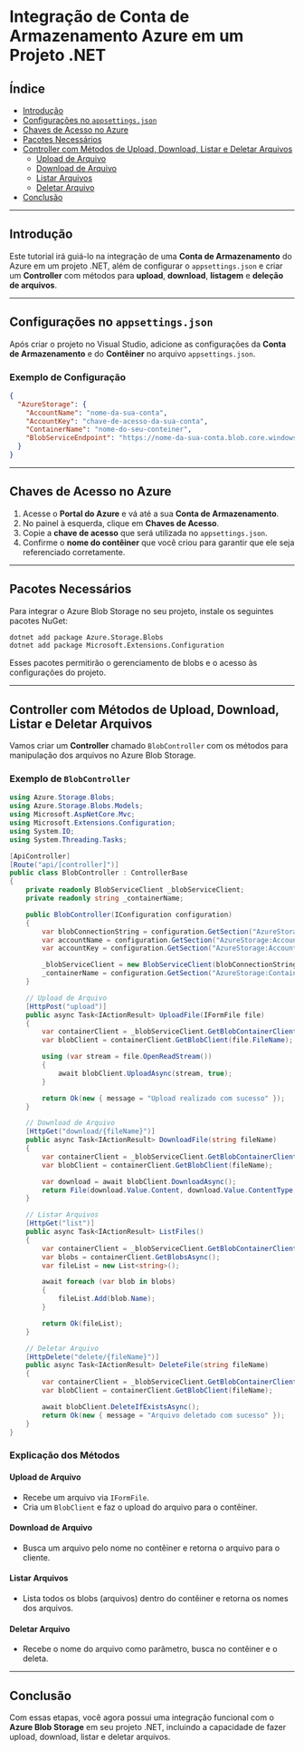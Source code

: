 # Integração de Conta de Armazenamento Azure em um Projeto .NET

## Índice
- [Introdução](#introdução)
- [Configurações no `appsettings.json`](#configurações-no-appsettingsjson)
- [Chaves de Acesso no Azure](#chaves-de-acesso-no-azure)
- [Pacotes Necessários](#pacotes-necessários)
- [Controller com Métodos de Upload, Download, Listar e Deletar Arquivos](#controller-com-métodos-de-upload-download-listar-e-deletar-arquivos)
  - [Upload de Arquivo](#upload-de-arquivo)
  - [Download de Arquivo](#download-de-arquivo)
  - [Listar Arquivos](#listar-arquivos)
  - [Deletar Arquivo](#deletar-arquivo)
- [Conclusão](#conclusão)

---

## Introdução

Este tutorial irá guiá-lo na integração de uma **Conta de Armazenamento** do Azure em um projeto .NET, além de configurar o `appsettings.json` e criar um **Controller** com métodos para **upload**, **download**, **listagem** e **deleção de arquivos**.

---

## Configurações no `appsettings.json`

Após criar o projeto no Visual Studio, adicione as configurações da **Conta de Armazenamento** e do **Contêiner** no arquivo `appsettings.json`.

### Exemplo de Configuração

```json
{
  "AzureStorage": {
    "AccountName": "nome-da-sua-conta",
    "AccountKey": "chave-de-acesso-da-sua-conta",
    "ContainerName": "nome-do-seu-conteiner",
    "BlobServiceEndpoint": "https://nome-da-sua-conta.blob.core.windows.net/"
  }
}
```

---

## Chaves de Acesso no Azure

1. Acesse o **Portal do Azure** e vá até a sua **Conta de Armazenamento**.
2. No painel à esquerda, clique em **Chaves de Acesso**.
3. Copie a **chave de acesso** que será utilizada no `appsettings.json`.
4. Confirme o **nome do contêiner** que você criou para garantir que ele seja referenciado corretamente.

---

## Pacotes Necessários

Para integrar o Azure Blob Storage no seu projeto, instale os seguintes pacotes NuGet:

```bash
dotnet add package Azure.Storage.Blobs
dotnet add package Microsoft.Extensions.Configuration
```

Esses pacotes permitirão o gerenciamento de blobs e o acesso às configurações do projeto.

---

## Controller com Métodos de Upload, Download, Listar e Deletar Arquivos

Vamos criar um **Controller** chamado `BlobController` com os métodos para manipulação dos arquivos no Azure Blob Storage.

### Exemplo de `BlobController`

```csharp
using Azure.Storage.Blobs;
using Azure.Storage.Blobs.Models;
using Microsoft.AspNetCore.Mvc;
using Microsoft.Extensions.Configuration;
using System.IO;
using System.Threading.Tasks;

[ApiController]
[Route("api/[controller]")]
public class BlobController : ControllerBase
{
    private readonly BlobServiceClient _blobServiceClient;
    private readonly string _containerName;

    public BlobController(IConfiguration configuration)
    {
        var blobConnectionString = configuration.GetSection("AzureStorage:BlobServiceEndpoint").Value;
        var accountName = configuration.GetSection("AzureStorage:AccountName").Value;
        var accountKey = configuration.GetSection("AzureStorage:AccountKey").Value;

        _blobServiceClient = new BlobServiceClient(blobConnectionString);
        _containerName = configuration.GetSection("AzureStorage:ContainerName").Value;
    }

    // Upload de Arquivo
    [HttpPost("upload")]
    public async Task<IActionResult> UploadFile(IFormFile file)
    {
        var containerClient = _blobServiceClient.GetBlobContainerClient(_containerName);
        var blobClient = containerClient.GetBlobClient(file.FileName);

        using (var stream = file.OpenReadStream())
        {
            await blobClient.UploadAsync(stream, true);
        }

        return Ok(new { message = "Upload realizado com sucesso" });
    }

    // Download de Arquivo
    [HttpGet("download/{fileName}")]
    public async Task<IActionResult> DownloadFile(string fileName)
    {
        var containerClient = _blobServiceClient.GetBlobContainerClient(_containerName);
        var blobClient = containerClient.GetBlobClient(fileName);

        var download = await blobClient.DownloadAsync();
        return File(download.Value.Content, download.Value.ContentType, fileName);
    }

    // Listar Arquivos
    [HttpGet("list")]
    public async Task<IActionResult> ListFiles()
    {
        var containerClient = _blobServiceClient.GetBlobContainerClient(_containerName);
        var blobs = containerClient.GetBlobsAsync();
        var fileList = new List<string>();

        await foreach (var blob in blobs)
        {
            fileList.Add(blob.Name);
        }

        return Ok(fileList);
    }

    // Deletar Arquivo
    [HttpDelete("delete/{fileName}")]
    public async Task<IActionResult> DeleteFile(string fileName)
    {
        var containerClient = _blobServiceClient.GetBlobContainerClient(_containerName);
        var blobClient = containerClient.GetBlobClient(fileName);

        await blobClient.DeleteIfExistsAsync();
        return Ok(new { message = "Arquivo deletado com sucesso" });
    }
}
```

### Explicação dos Métodos

#### Upload de Arquivo
- Recebe um arquivo via `IFormFile`.
- Cria um `BlobClient` e faz o upload do arquivo para o contêiner.

#### Download de Arquivo
- Busca um arquivo pelo nome no contêiner e retorna o arquivo para o cliente.

#### Listar Arquivos
- Lista todos os blobs (arquivos) dentro do contêiner e retorna os nomes dos arquivos.

#### Deletar Arquivo
- Recebe o nome do arquivo como parâmetro, busca no contêiner e o deleta.

---

## Conclusão

Com essas etapas, você agora possui uma integração funcional com o **Azure Blob Storage** em seu projeto .NET, incluindo a capacidade de fazer upload, download, listar e deletar arquivos.